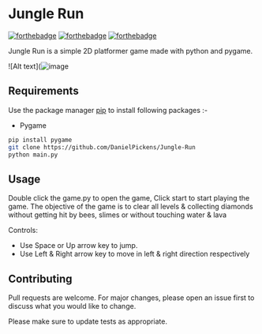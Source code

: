 # Jungle Run

[![forthebadge](https://forthebadge.com/images/badges/built-with-love.svg)](https://forthebadge.com)
[![forthebadge](https://forthebadge.com/images/badges/built-with-swag.svg)](https://forthebadge.com)
[![forthebadge](https://forthebadge.com/images/badges/made-with-python.svg)](https://forthebadge.com)

Jungle Run is a simple 2D platformer game made with python and pygame.

![Alt text](![image](https://user-images.githubusercontent.com/72703981/147836532-4aca3910-97a3-4ff3-a39a-65e641bd8caf.png)



## Requirements

Use the package manager [pip](https://pip.pypa.io/en/stable/) to install following packages :-
* Pygame

```bash
pip install pygame
git clone https://github.com/DanielPickens/Jungle-Run
python main.py
```

## Usage

Double click the game.py to open the game, Click start to start playing the game. The objective of the game is to clear all levels & collecting diamonds without getting hit by bees, slimes or without touching water & lava

Controls:
* Use Space or Up arrow key to jump.
* Use Left & Right arrow key to move in left & right direction respectively

## Contributing

Pull requests are welcome. For major changes, please open an issue first to discuss what you would like to change.

Please make sure to update tests as appropriate.
